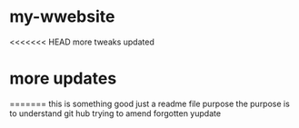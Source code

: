 # my-wwebsite
<<<<<<< HEAD
more tweaks updated
# more updates
=======
this is something good
just a readme file purpose
the purpose is to understand git hub
trying to amend
forgotten yupdate
